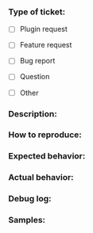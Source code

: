 <!--- Hey, annotations like this one will not be shown in your issue ticket, so you don't have to delete them, just ignore them all -->

<!--- Don't share your account credentials or other sensitive data here, anyone could read them on GitHub -->

<!--- Thank you for your support! -->


### Type of ticket:
<!--- Please fill with an `x` one of the checkboxes below (eg. `[x] Plugin request`) -->
<!--- Make sure there are no spaces between the brackets you fill -->

- [ ] Plugin request
- [ ] Feature request
- [ ] Bug report
- [ ] Question
- [ ] Other


### Description:
<!--- Please explain what's the issue -->

<!--- WRITE HERE - REQUIRED -->


### How to reproduce:
<!--- Please explain what someone needs to do in order to see what's described above -->

<!--- WRITE HERE - OPTIONAL -->


### Expected behavior:
<!--- Please explain what should happen -->

<!--- WRITE HERE - OPTIONAL -->


### Actual behavior:
<!--- Please explain what actually happens -->

<!--- WRITE HERE - OPTIONAL -->


### Debug log:
<!--- Enable `Debug Mode` in pyload `General` settings and add it here -->

<!--- WRITE HERE - REQUIRED IF BUG REPORT -->


### Samples:
<!--- Related resources: download links, screenshots, etc. -->

<!--- WRITE HERE - REQUIRED IF PLUGIN REQUEST -->
